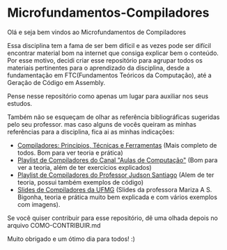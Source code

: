 # Microfundamentos-Compiladores

Olá e seja bem vindos ao Microfundamentos de Compiladores

Essa disciplina tem a fama de ser bem difícil e as vezes pode ser difícil encontrar material bom
na internet que consiga explicar bem o conteúdo. Por esse motivo, decidi criar esse repositório para 
agrupar todos os materiais pertinentes para o aprendizado da disciplina, desde a fundamentação em FTC(Fundamentos
Teóricos da Computação), até a Geração de Código em Assembly.

Pense nesse repositório como apenas um lugar para auxiliar nos seus estudos. 

Também não se esqueçam de olhar as referência bibliográficas sugeridas pelo seu professor. mas caso alguns de vocês queiram as minhas referências para a disciplina, fica ai as minhas indicações:
- [Compiladores: Princípios, Técnicas e Ferramentas](https://www.amazon.com.br/Compiladores-Princ%C3%ADpios-T%C3%A9cnicas-Alfred-Aho/dp/8521610572) (Mais completo de todos. Bom para ver teoria e prática)
- [Playlist de Compiladores do Canal "Aulas de Computação"](https://youtube.com/playlist?list=PL0Z-gyL9saMcajYH26KWKQG0nH2C2fsMQ) (Bom para ver a teoria, além de ter exercícios explicados)
- [Playlist de Compiladores do Professor Judson Santiago](https://www.youtube.com/playlist?list=PLX6Nyaq0ebfhI396WlWN6WlBm-tp7vDtV) (Alem de ter teoria, possui também exemplos de código)
- [Slides de Compiladores da UFMG](https://homepages.dcc.ufmg.br/~bigonha/Cursos/comp-slides-p4.pdf) (Slides da professora Mariza A S. Bigonha, teoria e prática muito bem explicada e com vários exemplos com imagens).

Se você quiser contribuir para esse repositório, dê uma olhada depois no arquivo COMO-CONTRIBUIR.md

Muito obrigado e um ótimo dia para todos! :)
